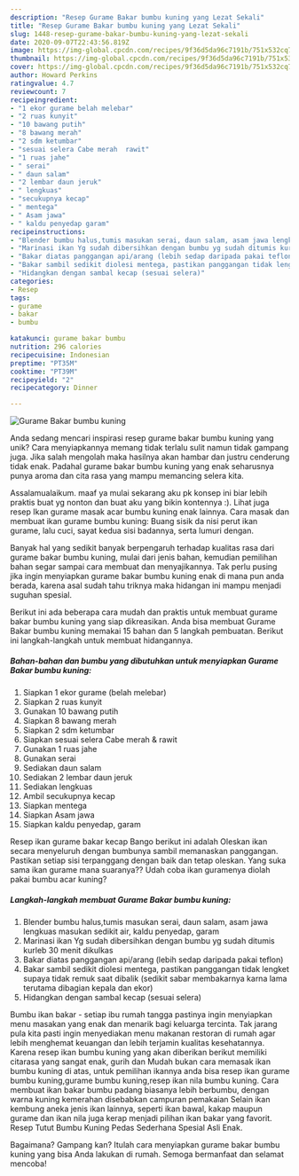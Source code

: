 ```yaml
---
description: "Resep Gurame Bakar bumbu kuning yang Lezat Sekali"
title: "Resep Gurame Bakar bumbu kuning yang Lezat Sekali"
slug: 1448-resep-gurame-bakar-bumbu-kuning-yang-lezat-sekali
date: 2020-09-07T22:43:56.819Z
image: https://img-global.cpcdn.com/recipes/9f36d5da96c7191b/751x532cq70/gurame-bakar-bumbu-kuning-foto-resep-utama.jpg
thumbnail: https://img-global.cpcdn.com/recipes/9f36d5da96c7191b/751x532cq70/gurame-bakar-bumbu-kuning-foto-resep-utama.jpg
cover: https://img-global.cpcdn.com/recipes/9f36d5da96c7191b/751x532cq70/gurame-bakar-bumbu-kuning-foto-resep-utama.jpg
author: Howard Perkins
ratingvalue: 4.7
reviewcount: 7
recipeingredient:
- "1 ekor gurame belah melebar"
- "2 ruas kunyit"
- "10 bawang putih"
- "8 bawang merah"
- "2 sdm ketumbar"
- "sesuai selera Cabe merah  rawit"
- "1 ruas jahe"
- " serai"
- " daun salam"
- "2 lembar daun jeruk"
- " lengkuas"
- "secukupnya kecap"
- " mentega"
- " Asam jawa"
- " kaldu penyedap garam"
recipeinstructions:
- "Blender bumbu halus,tumis masukan serai, daun salam, asam jawa lengkuas masukan sedikit air, kaldu penyedap, garam"
- "Marinasi ikan Yg sudah dibersihkan dengan bumbu yg sudah ditumis kurleb 30 menit dikulkas"
- "Bakar diatas panggangan api/arang (lebih sedap daripada pakai teflon)"
- "Bakar sambil sedikit diolesi mentega, pastikan panggangan tidak lengket supaya tidak remuk saat dibalik (sedikit sabar membakarnya karna lama terutama dibagian kepala dan ekor)"
- "Hidangkan dengan sambal kecap (sesuai selera)"
categories:
- Resep
tags:
- gurame
- bakar
- bumbu

katakunci: gurame bakar bumbu 
nutrition: 296 calories
recipecuisine: Indonesian
preptime: "PT35M"
cooktime: "PT39M"
recipeyield: "2"
recipecategory: Dinner

---
```



![Gurame Bakar bumbu kuning](https://img-global.cpcdn.com/recipes/9f36d5da96c7191b/751x532cq70/gurame-bakar-bumbu-kuning-foto-resep-utama.jpg)

Anda sedang mencari inspirasi resep gurame bakar bumbu kuning yang unik? Cara menyiapkannya memang tidak terlalu sulit namun tidak gampang juga. Jika salah mengolah maka hasilnya akan hambar dan justru cenderung tidak enak. Padahal gurame bakar bumbu kuning yang enak seharusnya punya aroma dan cita rasa yang mampu memancing selera kita.

Assalamualaikum. maaf ya mulai sekarang aku pk konsep ini biar lebih praktis buat yg nonton dan buat aku yang bikin kontennya :). Lihat juga resep Ikan gurame masak acar bumbu kuning enak lainnya. Cara masak dan membuat ikan gurame bumbu kuning: Buang sisik da nisi perut ikan gurame, lalu cuci, sayat kedua sisi badannya, serta lumuri dengan.

Banyak hal yang sedikit banyak berpengaruh terhadap kualitas rasa dari gurame bakar bumbu kuning, mulai dari jenis bahan, kemudian pemilihan bahan segar sampai cara membuat dan menyajikannya. Tak perlu pusing jika ingin menyiapkan gurame bakar bumbu kuning enak di mana pun anda berada, karena asal sudah tahu triknya maka hidangan ini mampu menjadi suguhan spesial.


Berikut ini ada beberapa cara mudah dan praktis untuk membuat gurame bakar bumbu kuning yang siap dikreasikan. Anda bisa membuat Gurame Bakar bumbu kuning memakai 15 bahan dan 5 langkah pembuatan. Berikut ini langkah-langkah untuk membuat hidangannya.

<!--inarticleads1-->

##### Bahan-bahan dan bumbu yang dibutuhkan untuk menyiapkan Gurame Bakar bumbu kuning:

1. Siapkan 1 ekor gurame (belah melebar)
1. Siapkan 2 ruas kunyit
1. Gunakan 10 bawang putih
1. Siapkan 8 bawang merah
1. Siapkan 2 sdm ketumbar
1. Siapkan sesuai selera Cabe merah &amp; rawit
1. Gunakan 1 ruas jahe
1. Gunakan  serai
1. Sediakan  daun salam
1. Sediakan 2 lembar daun jeruk
1. Sediakan  lengkuas
1. Ambil secukupnya kecap
1. Siapkan  mentega
1. Siapkan  Asam jawa
1. Siapkan  kaldu penyedap, garam


Resep ikan gurame bakar kecap Bango berikut ini adalah Oleskan ikan secara menyeluruh dengan bumbunya sambil memanaskan panggangan. Pastikan setiap sisi terpanggang dengan baik dan tetap oleskan. Yang suka sama ikan gurame mana suaranya?? Udah coba ikan guramenya diolah pakai bumbu acar kuning? 

<!--inarticleads2-->

##### Langkah-langkah membuat Gurame Bakar bumbu kuning:

1. Blender bumbu halus,tumis masukan serai, daun salam, asam jawa lengkuas masukan sedikit air, kaldu penyedap, garam
1. Marinasi ikan Yg sudah dibersihkan dengan bumbu yg sudah ditumis kurleb 30 menit dikulkas
1. Bakar diatas panggangan api/arang (lebih sedap daripada pakai teflon)
1. Bakar sambil sedikit diolesi mentega, pastikan panggangan tidak lengket supaya tidak remuk saat dibalik (sedikit sabar membakarnya karna lama terutama dibagian kepala dan ekor)
1. Hidangkan dengan sambal kecap (sesuai selera)


Bumbu ikan bakar - setiap ibu rumah tangga pastinya ingin menyiapkan menu masakan yang enak dan menarik bagi keluarga tercinta. Tak jarang pula kita pasti ingin menyediakan menu makanan restoran di rumah agar lebih menghemat keuangan dan lebih terjamin kualitas kesehatannya. Karena resep ikan bumbu kuning yang akan diberikan berikut memiliki citarasa yang sangat enak, gurih dan Mudah bukan cara memasak ikan bumbu kuning di atas, untuk pemilihan ikannya anda bisa resep ikan gurame bumbu kuning,gurame bumbu kuning,resep ikan nila bumbu kuning. Cara membuat ikan bakar bumbu padang biasanya lebih berbumbu, dengan warna kuning kemerahan disebabkan campuran pemakaian Selain ikan kembung aneka jenis ikan lainnya, seperti ikan bawal, kakap maupun gurame dan ikan nila juga kerap menjadi pilihan ikan bakar yang favorit. Resep Tutut Bumbu Kuning Pedas Sederhana Spesial Asli Enak. 

Bagaimana? Gampang kan? Itulah cara menyiapkan gurame bakar bumbu kuning yang bisa Anda lakukan di rumah. Semoga bermanfaat dan selamat mencoba!
